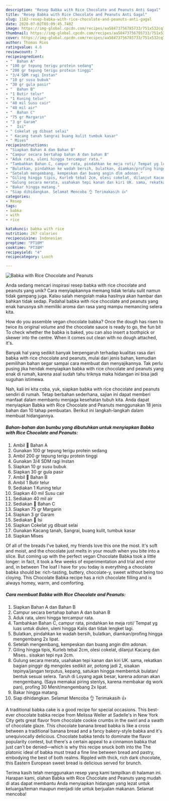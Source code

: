 ```yaml
---
description: "Resep Babka with Rice Chocolate and Peanuts Anti Gagal"
title: "Resep Babka with Rice Chocolate and Peanuts Anti Gagal"
slug: 1182-resep-babka-with-rice-chocolate-and-peanuts-anti-gagal
date: 2020-07-02T05:09:45.740Z
image: https://img-global.cpcdn.com/recipes/aa58473756785733/751x532cq70/babka-with-rice-chocolate-and-peanuts-foto-resep-utama.jpg
thumbnail: https://img-global.cpcdn.com/recipes/aa58473756785733/751x532cq70/babka-with-rice-chocolate-and-peanuts-foto-resep-utama.jpg
cover: https://img-global.cpcdn.com/recipes/aa58473756785733/751x532cq70/babka-with-rice-chocolate-and-peanuts-foto-resep-utama.jpg
author: Thomas Rios
ratingvalue: 4.6
reviewcount: 7
recipeingredient:
- "  Bahan A"
- "100 gr tepung terigu protein sedang"
- "200 gr tepung terigu protein tinggi"
- "3/4 SDM ragi Instan"
- "10 gr susu bubuk"
- "30 gr gula pasir"
- "  Bahan B"
- "1 Butir telur"
- "1 Kuning telur"
- "40 mil Susu cair"
- "40 mil air"
- "  Bahan C"
- "75 gr Margarin"
- "3 gr Garam"
- "  Isi"
- " Cokelat yg dibuat selai"
- " Kacang tanah Sangrai buang kulit tumbuk kasar"
- " Mises"
recipeinstructions:
- "Siapkan Bahan A dan Bahan B"
- "Campur secara bertahap bahan A dan bahan B"
- "Aduk rata, uleni hingga tercampur rata."
- "Tambahkan Bahan C, campur rata, pindahkan ke meja roti/ Tempat yg luas untuk diulen, uleni hingga Kalis dan tidak lengket lagi."
- "Bulatkan, pindahkan ke wadah bersih, bulatkan, diamkan/profing hingga mengembang 2x lipat."
- "Setelah mengembang, kempeskan dan buang angin dlm adonan."
- "Giling hingga tipis, Kurleb tebal 2cm, olesi cokelat, dilanjut Kacang dan Mises.. sisakan tepi nya 2cm."
- "Gulung secara merata, usahakan tepi kanan dan kiri UK. sama, rekatkan bagian pinggir dg mengoles sedikit air, potong jadi 2, sisakan tepinya/jangan terputus, kepang, satukan hingga membentuk bulatan/ bentuk sesuai selera. Taruh di Loyang agak besar, karena adonan akan mengembang. (Saya memakai piring stenlys, karena membakar dg work pan), profing 30 Menit/mengembang 2x lipat."
- "Bakar hingga matang."
- "Siap dihidangkan. Selamat Mencoba 👌 Terimakasih 👍"
categories:
- Resep
tags:
- babka
- with
- rice

katakunci: babka with rice 
nutrition: 267 calories
recipecuisine: Indonesian
preptime: "PT10M"
cooktime: "PT38M"
recipeyield: "4"
recipecategory: Lunch

---
```



![Babka with Rice Chocolate and Peanuts](https://img-global.cpcdn.com/recipes/aa58473756785733/751x532cq70/babka-with-rice-chocolate-and-peanuts-foto-resep-utama.jpg)

Anda sedang mencari inspirasi resep babka with rice chocolate and peanuts yang unik? Cara menyiapkannya memang tidak terlalu sulit namun tidak gampang juga. Kalau salah mengolah maka hasilnya akan hambar dan bahkan tidak sedap. Padahal babka with rice chocolate and peanuts yang enak harusnya sih memiliki aroma dan rasa yang mampu memancing selera kita.

How do you assemble vegan chocolate babka? Once the dough has risen to twice its original volume and the chocolate sauce is ready to go, the fun bit To check whether the babka is baked, you can also insert a toothpick or skewer into the centre. When it comes out clean with no dough attached, it&#39;s.

Banyak hal yang sedikit banyak berpengaruh terhadap kualitas rasa dari babka with rice chocolate and peanuts, mulai dari jenis bahan, kemudian pemilihan bahan segar sampai cara membuat dan menyajikannya. Tak perlu pusing jika hendak menyiapkan babka with rice chocolate and peanuts yang enak di rumah, karena asal sudah tahu triknya maka hidangan ini bisa jadi suguhan istimewa.


Nah, kali ini kita coba, yuk, siapkan babka with rice chocolate and peanuts sendiri di rumah. Tetap berbahan sederhana, sajian ini dapat memberi manfaat dalam membantu menjaga kesehatan tubuh kita. Anda dapat menyiapkan Babka with Rice Chocolate and Peanuts menggunakan 18 jenis bahan dan 10 tahap pembuatan. Berikut ini langkah-langkah dalam membuat hidangannya.

<!--inarticleads1-->

##### Bahan-bahan dan bumbu yang dibutuhkan untuk menyiapkan Babka with Rice Chocolate and Peanuts:

1. Ambil  📝 Bahan A
1. Gunakan 100 gr tepung terigu protein sedang
1. Ambil 200 gr tepung terigu protein tinggi
1. Gunakan 3/4 SDM ragi Instan
1. Siapkan 10 gr susu bubuk
1. Siapkan 30 gr gula pasir
1. Ambil  📝 Bahan B
1. Ambil 1 Butir telur
1. Sediakan 1 Kuning telur
1. Siapkan 40 mil Susu cair
1. Sediakan 40 mil air
1. Sediakan  📝 Bahan C
1. Siapkan 75 gr Margarin
1. Siapkan 3 gr Garam
1. Sediakan  📝 Isi
1. Siapkan  Cokelat yg dibuat selai
1. Gunakan  Kacang tanah, Sangrai, buang kulit, tumbuk kasar
1. Siapkan  Mises


Of all of the breads I&#39;ve baked, my friends love this one the most. It&#39;s soft and moist, and the chocolate just melts in your mouth when you bite into a slice. But coming up with the perfect vegan Chocolate Babka took a little longer: in fact, it took a few weeks of experimentation and trial and error and, in between The loaf I have for you today is everything a chocolate babka should be: rich-tasting, buttery, chocolate-y, sweet without being too cloying. This Chocolate Babka recipe has a rich chocolate filling and is always homey, warm, and comforting. 

<!--inarticleads2-->

##### Cara membuat Babka with Rice Chocolate and Peanuts:

1. Siapkan Bahan A dan Bahan B
1. Campur secara bertahap bahan A dan bahan B
1. Aduk rata, uleni hingga tercampur rata.
1. Tambahkan Bahan C, campur rata, pindahkan ke meja roti/ Tempat yg luas untuk diulen, uleni hingga Kalis dan tidak lengket lagi.
1. Bulatkan, pindahkan ke wadah bersih, bulatkan, diamkan/profing hingga mengembang 2x lipat.
1. Setelah mengembang, kempeskan dan buang angin dlm adonan.
1. Giling hingga tipis, Kurleb tebal 2cm, olesi cokelat, dilanjut Kacang dan Mises.. sisakan tepi nya 2cm.
1. Gulung secara merata, usahakan tepi kanan dan kiri UK. sama, rekatkan bagian pinggir dg mengoles sedikit air, potong jadi 2, sisakan tepinya/jangan terputus, kepang, satukan hingga membentuk bulatan/ bentuk sesuai selera. Taruh di Loyang agak besar, karena adonan akan mengembang. (Saya memakai piring stenlys, karena membakar dg work pan), profing 30 Menit/mengembang 2x lipat.
1. Bakar hingga matang.
1. Siap dihidangkan. Selamat Mencoba 👌 Terimakasih 👍


A traditional babka cake is a good recipe for special occasions. This best-ever chocolate babka recipe from Melissa Weller at Sadelle&#39;s in New York City gets great flavor from chocolate cookie crumbs in the swirl and a swath of chocolate glaze. This chocolate banana bread babka is like a cross between a traditional banana bread and a fancy bakery-style babka and it&#39;s unequivocally delicious. Chocolate babka tends to dominate the flavor popularity contest, but there&#39;s a certain appeal to a cinnamon babka that just can&#39;t be denied—which is why this recipe snuck both into the The platonic ideal of babka must tread a fine line between bread and pastry, embodying the best of both realms. Rippled with thick, rich dark chocolate, this Eastern European sweet bread is delicious served for brunch. 

Terima kasih telah menggunakan resep yang kami tampilkan di halaman ini. Harapan kami, olahan Babka with Rice Chocolate and Peanuts yang mudah di atas dapat membantu Anda menyiapkan hidangan yang lezat untuk keluarga/teman maupun menjadi ide untuk berjualan makanan. Selamat mencoba!
